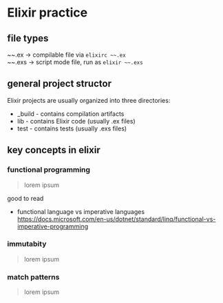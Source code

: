 # Elixir practice

## file types
~~.ex  -> compilable file via `elixirc ~~.ex` \
~~.exs -> script mode file, run as `elixir ~~.exs`

## general project structor

Elixir projects are usually organized into three directories:

- _build - contains compilation artifacts
- lib - contains Elixir code (usually .ex files)
- test - contains tests (usually .exs files)

## key concepts in elixir

### functional programming
> lorem ipsum

good to read

- functional language vs imperative languages
https://docs.microsoft.com/en-us/dotnet/standard/linq/functional-vs-imperative-programming

### immutabity
> lorem ipsum

### match patterns
> lorem ipsum